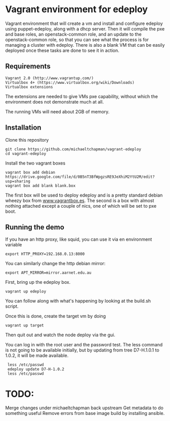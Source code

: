 Vagrant environment for edeploy
===============================

Vagrant environment that will create a vm and install and configure edeploy using puppet-edeploy, along with a dhcp server. Then it will compile the pxe and base roles, an openstack-common role, and an update to the openstack-common role, so that you can see what the process is for managing a cluster with edeploy. There is also a blank VM that can be easily deployed once these tasks are done to see it in action.

## Requirements

    Vagrant 2.0 (http://www.vagrantup.com/)
    Virtualbox 4+ (https://www.virtualbox.org/wiki/Downloads)
    Virtualbox extensions 

The extensions are needed to give VMs pxe capability, without which the environment does not demonstrate much at all.

The running VMs will need about 2GB of memory.

## Installation

Clone this repository
  
    git clone https://github.com/michaeltchapman/vagrant-edeploy
    cd vagrant-edeploy

Install the two vagrant boxes

    vagrant box add debian https://drive.google.com/file/d/0B5nT3BfWpgzsRE9JeXhiM2YtU2M/edit?usp=sharing
    vagrant box add blank blank.box

The first box will be used to deploy edeploy and is a pretty standard debian wheezy box from www.vagrantbox.es. The second is a box with almost nothing attached except a couple of nics, one of which will be set to pxe boot.

## Running the demo

If you have an http proxy, like squid, you can use it via en environment variable

    export HTTP_PROXY=192.168.0.13:8000

You can similarly change the http debian mirror:

    export APT_MIRROR=mirror.aarnet.edu.au

First, bring up the edeploy box. 

    vagrant up edeploy

You can follow along with what's happening by looking at the build.sh script.

Once this is done, create the target vm by doing

    vagrant up target

Then quit out and watch the node deploy via the gui.

You can log in with the root user and the password test. The less command is not going to be available initially, but by updating from tree D7-H.1.0.1 to 1.0.2, it will be made available.

     less /etc/passwd
     edeploy update D7-H-1.0.2
     less /etc/passwd

# TODO:

Merge changes under michaeltchapman back upstream
Get metadata to do something useful
Remove errors from base image build by installing ansible.
